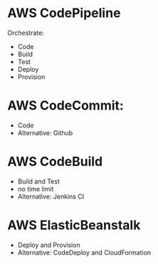 # AWS CodePipeline
Orchestrate: 
- Code
- Build
- Test
- Deploy
- Provision

# AWS CodeCommit:
- Code
- Alternative: Github

# AWS CodeBuild
- Build and Test
- no time limit
- Alternative: Jenkins CI

# AWS ElasticBeanstalk
- Deploy and Provision
- Alternative: CodeDeploy and CloudFormation

